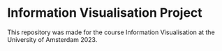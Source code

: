 # Information Visualisation Project

This repository was made for the course Information Visualisation at the University of Amsterdam 2023.
